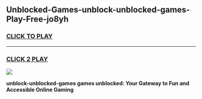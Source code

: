 
## Unblocked-Games-unblock-unblocked-games-Play-Free-jo8yh
<h3>
<a href="https://premium76.site?title=unblock-unblocked-games&ref=20A">CLICK TO PLAY</a></h3>
<hr>

<h3>
<a href="https://premium76.site?title=unblock-unblocked-games&ref=20A">CLICK 2 PLAY</a>
  
</h3>

<a href="https://premium76.site?title=unblock-unblocked-games&ref=20A"><img src="https://clearcache.store/games.png"></a>


**unblock-unblocked-games games unblocked: Your Gateway to Fun and Accessible Online Gaming**
